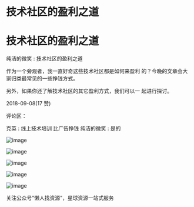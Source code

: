 # 技术社区的盈利之道

# 技术社区的盈利之道

纯洁的微笑 : 技术社区的盈利之道

作为一个旁观者，我一直好奇这些技术社区都是如何来盈利 的？今晚的文章会大家归类最常见的一些挣钱方式。

另外，如果你还了解技术社区的其它盈利方式，我们可以一 起进行探讨。

2018-09-08(17 赞)

评论区：

克英 : 线上技术培训 比广告挣钱 纯洁的微笑 : 是的

![image](img/Image_218.png)

![image](img/Image_219.png)

![image](img/Image_220.png)

![image](img/Image_221.png)

![image](img/Image_222.png)

关注公众号"懒人找资源"，星球资源一站式服务